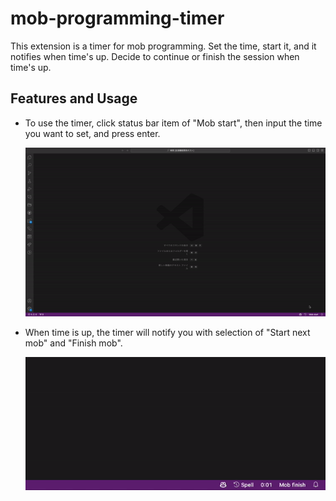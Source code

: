 # mob-programming-timer

This extension is a timer for mob programming. Set the time, start it, and it notifies when time's up. Decide to continue or finish the session when time's up.


## Features and Usage

- To use the timer, click status bar item of "Mob start", then input the time you want to set, and press enter.  
  
  ![start mob](docs/movie/start_mob.gif)

- When time is up, the timer will notify you with selection of "Start next mob" and "Finish mob".  

  ![interval mob](docs/movie//interval_mob.gif)
